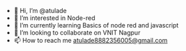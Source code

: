 - 👋 Hi, I’m @atulade
- 👀 I’m interested in Node-red
- 🌱 I’m currently learning Basics of node red and javascript 
- 💞️ I’m looking to collaborate on VNIT Nagpur
- 📫 How to reach me atulade8882356005@gmail.com

<!---
atulade/atulade is a ✨ special ✨ repository because its `README.md` (this file) appears on your GitHub profile.
You can click the Preview link to take a look at your changes.
--->
